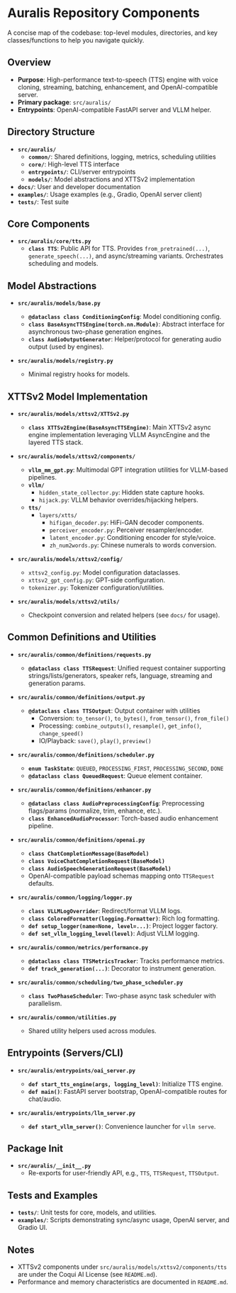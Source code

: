 # Auralis Repository Components

A concise map of the codebase: top-level modules, directories, and key classes/functions to help you navigate quickly.

## Overview
- **Purpose**: High-performance text-to-speech (TTS) engine with voice cloning, streaming, batching, enhancement, and OpenAI-compatible server.
- **Primary package**: `src/auralis/`
- **Entrypoints**: OpenAI-compatible FastAPI server and VLLM helper.

## Directory Structure
- **`src/auralis/`**
  - **`common/`**: Shared definitions, logging, metrics, scheduling utilities
  - **`core/`**: High-level TTS interface
  - **`entrypoints/`**: CLI/server entrypoints
  - **`models/`**: Model abstractions and XTTSv2 implementation
- **`docs/`**: User and developer documentation
- **`examples/`**: Usage examples (e.g., Gradio, OpenAI server client)
- **`tests/`**: Test suite

## Core Components
- **`src/auralis/core/tts.py`**
  - **`class TTS`**: Public API for TTS. Provides `from_pretrained(...)`, `generate_speech(...)`, and async/streaming variants. Orchestrates scheduling and models.

## Model Abstractions
- **`src/auralis/models/base.py`**
  - **`@dataclass class ConditioningConfig`**: Model conditioning config.
  - **`class BaseAsyncTTSEngine(torch.nn.Module)`**: Abstract interface for asynchronous two-phase generation engines.
  - **`class AudioOutputGenerator`**: Helper/protocol for generating audio output (used by engines).

- **`src/auralis/models/registry.py`**
  - Minimal registry hooks for models.

## XTTSv2 Model Implementation
- **`src/auralis/models/xttsv2/XTTSv2.py`**
  - **`class XTTSv2Engine(BaseAsyncTTSEngine)`**: Main XTTSv2 async engine implementation leveraging VLLM AsyncEngine and the layered TTS stack.

- **`src/auralis/models/xttsv2/components/`**
  - **`vllm_mm_gpt.py`**: Multimodal GPT integration utilities for VLLM-based pipelines.
  - **`vllm/`**
    - `hidden_state_collector.py`: Hidden state capture hooks.
    - `hijack.py`: VLLM behavior overrides/hijacking helpers.
  - **`tts/`**
    - `layers/xtts/`
      - `hifigan_decoder.py`: HiFi-GAN decoder components.
      - `perceiver_encoder.py`: Perceiver resampler/encoder.
      - `latent_encoder.py`: Conditioning encoder for style/voice.
      - `zh_num2words.py`: Chinese numerals to words conversion.

- **`src/auralis/models/xttsv2/config/`**
  - `xttsv2_config.py`: Model configuration dataclasses.
  - `xttsv2_gpt_config.py`: GPT-side configuration.
  - `tokenizer.py`: Tokenizer configuration/utilities.

- **`src/auralis/models/xttsv2/utils/`**
  - Checkpoint conversion and related helpers (see `docs/` for usage).

## Common Definitions and Utilities
- **`src/auralis/common/definitions/requests.py`**
  - **`@dataclass class TTSRequest`**: Unified request container supporting strings/lists/generators, speaker refs, language, streaming and generation params.

- **`src/auralis/common/definitions/output.py`**
  - **`@dataclass class TTSOutput`**: Output container with utilities
    - Conversion: `to_tensor()`, `to_bytes()`, `from_tensor()`, `from_file()`
    - Processing: `combine_outputs()`, `resample()`, `get_info()`, `change_speed()`
    - IO/Playback: `save()`, `play()`, `preview()`

- **`src/auralis/common/definitions/scheduler.py`**
  - **`enum TaskState`**: `QUEUED`, `PROCESSING_FIRST`, `PROCESSING_SECOND`, `DONE`
  - **`@dataclass class QueuedRequest`**: Queue element container.

- **`src/auralis/common/definitions/enhancer.py`**
  - **`@dataclass class AudioPreprocessingConfig`**: Preprocessing flags/params (normalize, trim, enhance, etc.).
  - **`class EnhancedAudioProcessor`**: Torch-based audio enhancement pipeline.

- **`src/auralis/common/definitions/openai.py`**
  - **`class ChatCompletionMessage(BaseModel)`**
  - **`class VoiceChatCompletionRequest(BaseModel)`**
  - **`class AudioSpeechGenerationRequest(BaseModel)`**
  - OpenAI-compatible payload schemas mapping onto `TTSRequest` defaults.

- **`src/auralis/common/logging/logger.py`**
  - **`class VLLMLogOverrider`**: Redirect/format VLLM logs.
  - **`class ColoredFormatter(logging.Formatter)`**: Rich log formatting.
  - **`def setup_logger(name=None, level=...)`**: Project logger factory.
  - **`def set_vllm_logging_level(level)`**: Adjust VLLM logging.

- **`src/auralis/common/metrics/performance.py`**
  - **`@dataclass class TTSMetricsTracker`**: Tracks performance metrics.
  - **`def track_generation(...)`**: Decorator to instrument generation.

- **`src/auralis/common/scheduling/two_phase_scheduler.py`**
  - **`class TwoPhaseScheduler`**: Two-phase async task scheduler with parallelism.

- **`src/auralis/common/utilities.py`**
  - Shared utility helpers used across modules.

## Entrypoints (Servers/CLI)
- **`src/auralis/entrypoints/oai_server.py`**
  - **`def start_tts_engine(args, logging_level)`**: Initialize TTS engine.
  - **`def main()`**: FastAPI server bootstrap, OpenAI-compatible routes for chat/audio.

- **`src/auralis/entrypoints/llm_server.py`**
  - **`def start_vllm_server()`**: Convenience launcher for `vllm serve`.

## Package Init
- **`src/auralis/__init__.py`**
  - Re-exports for user-friendly API, e.g., `TTS`, `TTSRequest`, `TTSOutput`.

## Tests and Examples
- **`tests/`**: Unit tests for core, models, and utilities.
- **`examples/`**: Scripts demonstrating sync/async usage, OpenAI server, and Gradio UI.

## Notes
- XTTSv2 components under `src/auralis/models/xttsv2/components/tts` are under the Coqui AI License (see `README.md`).
- Performance and memory characteristics are documented in `README.md`.
